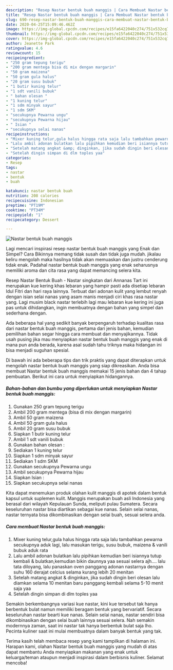 ```yaml
---
description: "Resep Nastar bentuk buah manggis | Cara Membuat Nastar bentuk buah manggis Yang Enak Dan Lezat"
title: "Resep Nastar bentuk buah manggis | Cara Membuat Nastar bentuk buah manggis Yang Enak Dan Lezat"
slug: 690-resep-nastar-bentuk-buah-manggis-cara-membuat-nastar-bentuk-buah-manggis-yang-enak-dan-lezat
date: 2020-04-25T15:09:46.462Z
image: https://img-global.cpcdn.com/recipes/e15fa6422040c274/751x532cq70/nastar-bentuk-buah-manggis-foto-resep-utama.jpg
thumbnail: https://img-global.cpcdn.com/recipes/e15fa6422040c274/751x532cq70/nastar-bentuk-buah-manggis-foto-resep-utama.jpg
cover: https://img-global.cpcdn.com/recipes/e15fa6422040c274/751x532cq70/nastar-bentuk-buah-manggis-foto-resep-utama.jpg
author: Jeanette Park
ratingvalue: 4.6
reviewcount: 15
recipeingredient:
- "250 gram tepung terigu"
- "200 gram mentega bisa di mix dengan margarin"
- "50 gram maizena"
- "50 gram gula halus"
- "20 gram susu bubuk"
- "1 butir kuning telur"
- "1 sdt vanili bubuk"
- " bahan olesan "
- "1 kuning telur"
- "1 sdm minyak sayur"
- "1 sdm SKM"
- "secukupnya Pewarna ungu"
- "secukupnya Pewarna hijau"
- " Isian "
- "secukupnya selai nanas"
recipeinstructions:
- "Mixer kuning telur,gula halus hingga rata saja lalu tambahkan pewarna secukupnya aduk lagi, lalu masukan terigu, susu bubuk, maizena &amp; vanili bubuk aduk rata"
- "Lalu ambil adonan bulatkan lalu pipihkan kemudian beri isiannya tutup kembali &amp; bulatkan,kemudian bikin daunnya yaa sesuai selera ajh.... lalu tata diloyang, lalu panaskan oven panggang adonan nastarnya dengan suhu 160 derajat celcius selama kurang lebih 20 menitan"
- "Setelah matang angkat &amp; dinginkan, jika sudah dingin beri olesan lalu diamkan selama 10 menitan baru panggang kembali selama 5-10 menit saja yaa"
- "Setelah dingin simpan di dlm toples yaa"
categories:
- Resep
tags:
- nastar
- bentuk
- buah

katakunci: nastar bentuk buah 
nutrition: 208 calories
recipecuisine: Indonesian
preptime: "PT19M"
cooktime: "PT34M"
recipeyield: "1"
recipecategory: Dessert

---
```



![Nastar bentuk buah manggis](https://img-global.cpcdn.com/recipes/e15fa6422040c274/751x532cq70/nastar-bentuk-buah-manggis-foto-resep-utama.jpg)

Lagi mencari inspirasi resep nastar bentuk buah manggis yang Enak dan Simpel? Cara Bikinnya memang tidak susah dan tidak juga mudah. jikalau keliru mengolah maka hasilnya tidak akan memuaskan dan justru cenderung tidak enak. Padahal nastar bentuk buah manggis yang enak seharusnya memiliki aroma dan cita rasa yang dapat memancing selera kita.

Resep Nastar Bentuk Buah - Nastar singkatan dari Annanas Tart ini merupakan kue kering khas lebaran yang hampir pasti ada disetiap lebaran Idul Fitri dan hari raya lainnya. Terbuat dari adonan kulit yang lembut renyah dengan isian selai nanas yang asam manis menjadi ciri khas rasa nastar yang. Lagi musim black nastar terlebih lagi mau lebaran kue kering ini juga pas untuk dihidangkan, ingin membuatnya dengan bahan yang simpel dan sederhana dengan.

Ada beberapa hal yang sedikit banyak berpengaruh terhadap kualitas rasa dari nastar bentuk buah manggis, pertama dari jenis bahan, kemudian pemilihan bahan segar hingga cara membuat dan menyajikannya. Tidak usah pusing jika mau menyiapkan nastar bentuk buah manggis yang enak di mana pun anda berada, karena asal sudah tahu triknya maka hidangan ini bisa menjadi suguhan spesial.


Di bawah ini ada beberapa tips dan trik praktis yang dapat diterapkan untuk mengolah nastar bentuk buah manggis yang siap dikreasikan. Anda bisa membuat Nastar bentuk buah manggis memakai 15 jenis bahan dan 4 tahap pembuatan. Berikut ini cara untuk menyiapkan hidangannya.

<!--inarticleads1-->

##### Bahan-bahan dan bumbu yang diperlukan untuk menyiapkan Nastar bentuk buah manggis:

1. Gunakan 250 gram tepung terigu
1. Ambil 200 gram mentega (bisa di mix dengan margarin)
1. Ambil 50 gram maizena
1. Ambil 50 gram gula halus
1. Ambil 20 gram susu bubuk
1. Siapkan 1 butir kuning telur
1. Ambil 1 sdt vanili bubuk
1. Gunakan  bahan olesan :
1. Sediakan 1 kuning telur
1. Siapkan 1 sdm minyak sayur
1. Sediakan 1 sdm SKM
1. Gunakan secukupnya Pewarna ungu
1. Ambil secukupnya Pewarna hijau
1. Siapkan  Isian :
1. Siapkan secukupnya selai nanas


Kita dapat menemukan produk olahan kulit manggis di apotek dalam bentuk kapsul untuk suplemen kulit. Manggis merupakan buah asli Indonesia yang berasal dari wilayah Kepulauan Sunda, meliputi pulau Sumatera. Secara keseluruhan nastar bisa diartikan sebagai kue nanas. Selain selai nanas, nastar ternyata bisa dikombinasikan dengan selai buah, sesuai selera anda. 

<!--inarticleads2-->

##### Cara membuat Nastar bentuk buah manggis:

1. Mixer kuning telur,gula halus hingga rata saja lalu tambahkan pewarna secukupnya aduk lagi, lalu masukan terigu, susu bubuk, maizena &amp; vanili bubuk aduk rata
1. Lalu ambil adonan bulatkan lalu pipihkan kemudian beri isiannya tutup kembali &amp; bulatkan,kemudian bikin daunnya yaa sesuai selera ajh.... lalu tata diloyang, lalu panaskan oven panggang adonan nastarnya dengan suhu 160 derajat celcius selama kurang lebih 20 menitan
1. Setelah matang angkat &amp; dinginkan, jika sudah dingin beri olesan lalu diamkan selama 10 menitan baru panggang kembali selama 5-10 menit saja yaa
1. Setelah dingin simpan di dlm toples yaa


Semakin berkembangnya variasi kue nastar, kini kue tersebut tak hanya berbentuk bulat namun memiliki beragam bentuk yang bervariatif. Secara keseluruhan nastar bearti kue nanas. Selain selai nanas, nastar sendiri bisa dikombinasikan dengan selai buah lainnya sesuai selera. Nah semakin modernnya zaman, saat ini nastar tak hanya berbentuk bulat saja lho. Pecinta kuliner saat ini mulai membuatnya dalam banyak bentuk yang tak. 

Terima kasih telah membaca resep yang kami tampilkan di halaman ini. Harapan kami, olahan Nastar bentuk buah manggis yang mudah di atas dapat membantu Anda menyiapkan makanan yang enak untuk keluarga/teman ataupun menjadi inspirasi dalam berbisnis kuliner. Selamat mencoba!
